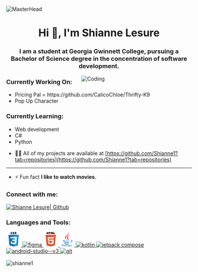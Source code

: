 ![MasterHead](http://slesure1.altervista.org/Images/coding.jpg )
<h1 align="center">Hi 👋, I'm Shianne Lesure</h1>
<h3 align="center">I am a student at Georgia Gwinnett College, pursuing a Bachelor of Science degree in the concentration of software development.</h3>
<img align="right" alt="Coding" width="300" src="https://static.vecteezy.com/system/resources/previews/002/274/665/non_2x/black-woman-working-on-laptop-freelance-remote-working-online-studying-work-from-home-concept-illustration-vector.jpg">

<h3 align="left"> Currently Working On:</h3>
<ul>
  <li>Pricing Pal = https://github.com/CalicoChloe/Thrifty-K9</li>
  <li>Pop Up Character</li>
</ul>

<h3 align="left"> Currently Learning:</h3>
<ul>
  <li>Web development</li>
  <li>C#</li>
  <li>Python</li>
</ul>

- 👨‍💻 All of my projects are available at [https://github.com/Shianne1?tab=repositories](https://github.com/Shianne1?tab=repositories)

<hr size = "0.5">

- ⚡ Fun fact **I like to watch movies.**

<h3 align="left">Connect with me:</h3>
<p align="left">
<a href="https://github.com/Shianne1"><img " alt="Shianne Lesure| Github" width="40px" src="https://www.vectorlogo.zone/logos/github/github-tile.svg" /></a>
</p>

<h3 align="left">Languages and Tools:</h3>
<p align="left"> 
  <a href="https://www.w3schools.com/css/" target="_blank" rel="noreferrer"> <img src="https://raw.githubusercontent.com/devicons/devicon/master/icons/css3/css3-original-wordmark.svg" alt="css3" width="40" height="40"/> </a> 
  <a href="https://www.figma.com/" target="_blank" rel="noreferrer"> <img src="https://www.vectorlogo.zone/logos/figma/figma-icon.svg" alt="figma" width="40" height="40"/> </a> 
  <a href="https://www.w3.org/html/" target="_blank" rel="noreferrer"> <img src="https://raw.githubusercontent.com/devicons/devicon/master/icons/html5/html5-original-wordmark.svg" alt="html5" width="40" height="40"/> </a> 
  <a href="https://www.java.com" target="_blank" rel="noreferrer"> <img src="https://raw.githubusercontent.com/devicons/devicon/master/icons/java/java-original.svg" alt="java" width="40" height="40"/> </a> 
  <a href="https://kotlinlang.org" target="_blank" rel="noreferrer"> <img src="https://www.vectorlogo.zone/logos/kotlinlang/kotlinlang-icon.svg" alt="kotlin" width="40" height="40"/> </a> 
  <a href="https://developer.android.com/jetpack/compose" target="_blank" rel="noreferrer"> <img src="https://upload.vectorlogo.zone/logos/jetpack/images/be5cdec8-1b56-4052-823c-9a0518e666e2.svg" alt="jetpack compose" width="40" height="40"/> </a> 
  <a href="https://developer.android.com/studio/install" target="_blank" rel="noreferrer"> <img width="40" height="40" src="https://img.icons8.com/color/48/android-studio--v3.png" alt="android-studio--v3"/>
  <a href="https://git-scm.com/" target="_blank" rel="noreferrer"> <img src="https://www.vectorlogo.zone/logos/git-scm/git-scm-icon.svg" alt="git" width="40" height="40"/> </a>

</p>

<p><img align="center" src="https://github-readme-stats.vercel.app/api/top-langs?username=shianne1&show_icons=true&locale=en&layout=compact&theme=tokyonight" alt="shianne1" /></p>


